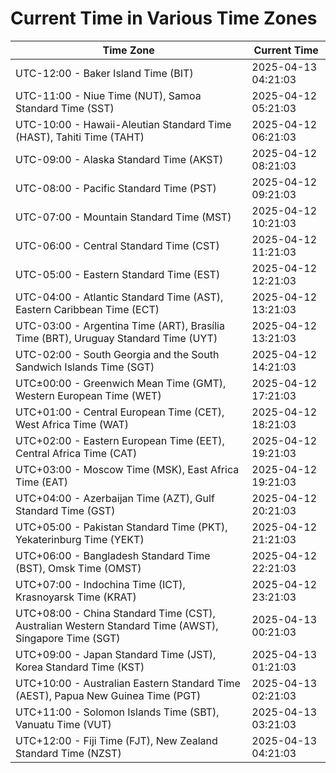 # Current Time in Various Time Zones

| Time Zone | Current Time |
|-----------|--------------|
| UTC-12:00 - Baker Island Time (BIT) | 2025-04-13 04:21:03 |
| UTC-11:00 - Niue Time (NUT), Samoa Standard Time (SST) | 2025-04-12 05:21:03 |
| UTC-10:00 - Hawaii-Aleutian Standard Time (HAST), Tahiti Time (TAHT) | 2025-04-12 06:21:03 |
| UTC-09:00 - Alaska Standard Time (AKST) | 2025-04-12 08:21:03 |
| UTC-08:00 - Pacific Standard Time (PST) | 2025-04-12 09:21:03 |
| UTC-07:00 - Mountain Standard Time (MST) | 2025-04-12 10:21:03 |
| UTC-06:00 - Central Standard Time (CST) | 2025-04-12 11:21:03 |
| UTC-05:00 - Eastern Standard Time (EST) | 2025-04-12 12:21:03 |
| UTC-04:00 - Atlantic Standard Time (AST), Eastern Caribbean Time (ECT) | 2025-04-12 13:21:03 |
| UTC-03:00 - Argentina Time (ART), Brasília Time (BRT), Uruguay Standard Time (UYT) | 2025-04-12 13:21:03 |
| UTC-02:00 - South Georgia and the South Sandwich Islands Time (SGT) | 2025-04-12 14:21:03 |
| UTC±00:00 - Greenwich Mean Time (GMT), Western European Time (WET) | 2025-04-12 17:21:03 |
| UTC+01:00 - Central European Time (CET), West Africa Time (WAT) | 2025-04-12 18:21:03 |
| UTC+02:00 - Eastern European Time (EET), Central Africa Time (CAT) | 2025-04-12 19:21:03 |
| UTC+03:00 - Moscow Time (MSK), East Africa Time (EAT) | 2025-04-12 19:21:03 |
| UTC+04:00 - Azerbaijan Time (AZT), Gulf Standard Time (GST) | 2025-04-12 20:21:03 |
| UTC+05:00 - Pakistan Standard Time (PKT), Yekaterinburg Time (YEKT) | 2025-04-12 21:21:03 |
| UTC+06:00 - Bangladesh Standard Time (BST), Omsk Time (OMST) | 2025-04-12 22:21:03 |
| UTC+07:00 - Indochina Time (ICT), Krasnoyarsk Time (KRAT) | 2025-04-12 23:21:03 |
| UTC+08:00 - China Standard Time (CST), Australian Western Standard Time (AWST), Singapore Time (SGT) | 2025-04-13 00:21:03 |
| UTC+09:00 - Japan Standard Time (JST), Korea Standard Time (KST) | 2025-04-13 01:21:03 |
| UTC+10:00 - Australian Eastern Standard Time (AEST), Papua New Guinea Time (PGT) | 2025-04-13 02:21:03 |
| UTC+11:00 - Solomon Islands Time (SBT), Vanuatu Time (VUT) | 2025-04-13 03:21:03 |
| UTC+12:00 - Fiji Time (FJT), New Zealand Standard Time (NZST) | 2025-04-13 04:21:03 |
